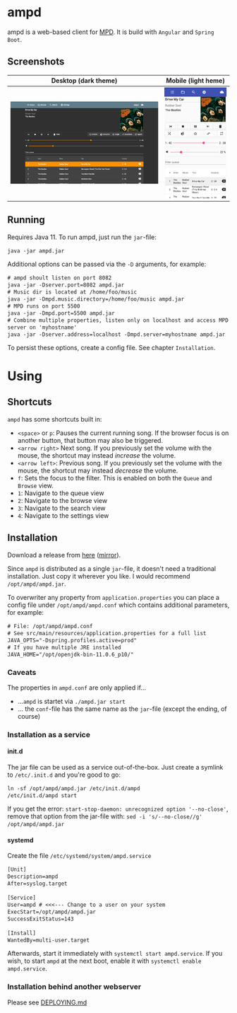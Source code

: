 # ampd

ampd is a web-based client for [MPD](https://www.musicpd.org/). It is build with `Angular` and `Spring Boot`.


## Screenshots

Desktop (dark theme)             |  Mobile (light heme)
:-------------------------:|:-------------------------:
![Screenshot of ampd on a desktop](.github/desktop.png)  |  ![Screenshot of ampd on a mobile device](.github/mobile.png)
 
## Running

Requires Java 11. To run ampd, just run the `jar`-file:
```
java -jar ampd.jar
```

Additional options can be passed via the `-D` arguments, for example:
```
# ampd shoult listen on port 8082
java -jar -Dserver.port=8082 ampd.jar
# Music dir is located at /home/foo/music
java -jar -Dmpd.music.directory=/home/foo/music ampd.jar
# MPD runs on port 5500
java -jar -Dmpd.port=5500 ampd.jar
# Combine multiple properties, listen only on localhost and access MPD server on 'myhostname'
java -jar -Dserver.address=localhost -Dmpd.server=myhostname ampd.jar
```
To persist these options, create a config file. See chapter `Installation`.

# Using
## Shortcuts

`ampd` has some shortcuts built in:

 * `<space>` or `p`: Pauses the current running song. If the browser focus is on another button, that button may also be triggered.
 * `<arrow right>` Next song. If you previously set the volume with the mouse, the shortcut may instead *increase* the volume.
 * `<arrow left>`: Previous song. If you previously set the volume with the mouse, the shortcut may instead *decrease* the volume.
 * `f`: Sets the focus to the filter. This is enabled on both the `Queue` and `Browse` view.
 * `1`: Navigate to the queue view
 * `2`: Navigate to the browse view
 * `3`: Navigate to the search view
 * `4`: Navigate to the settings view
 
 ## Installation
 
 Download a release from [here](https://github.com/rain0r/ampd/releases) ([mirror](https://static.hihn.org/dl/ampd/)).
 
 Since `ampd` is distributed as a single `jar`-file, it doesn't need a traditional installation. 
 Just copy it wherever you like. I would recommend `/opt/ampd/ampd.jar`. 
  
 To overwriter any property from `application.properties` you can place a config file under `/opt/ampd/ampd.conf` which contains additional parameters, for example:
 
 ```
 # File: /opt/ampd/ampd.conf
 # See src/main/resources/application.properties for a full list
 JAVA_OPTS="-Dspring.profiles.active=prod"
 # If you have multiple JRE installed 
 JAVA_HOME="/opt/openjdk-bin-11.0.6_p10/" 
 ```
 
 ### Caveats  
 The properties in `ampd.conf` are only applied if... 
 
  - ...`ampd` is startet via `./ampd.jar start`
  - ... the `conf`-file has the same name as the `jar`-file (except the ending, of course) 
 
 ### Installation as a service
 #### init.d
 The jar file can be used as a service out-of-the-box. Just create a symlink to `/etc/.init.d` and you're good to go:
 ```
 ln -sf /opt/ampd/ampd.jar /etc/init.d/ampd
 /etc/init.d/ampd start
 ```
 
If you get the error: `start-stop-daemon: unrecognized option '--no-close'`, remove that option from the jar-file with: `sed -i 's/--no-close//g' /opt/ampd/ampd.jar`

 #### systemd
 Create the file `/etc/systemd/system/ampd.service`
 ```
 [Unit]
 Description=ampd
 After=syslog.target
 
 [Service]
 User=ampd # <<<--- Change to a user on your system 
 ExecStart=/opt/ampd/ampd.jar
 SuccessExitStatus=143
 
 [Install]
 WantedBy=multi-user.target
 ```
 Afterwards, start it immediately with `systemctl start ampd.service`.
 If you wish, to start `ampd` at the next boot, enable it with `systemctl enable ampd.service`.

### Installation behind another webserver

Please see [DEPLOYING.md](DEPLOYING.md)

